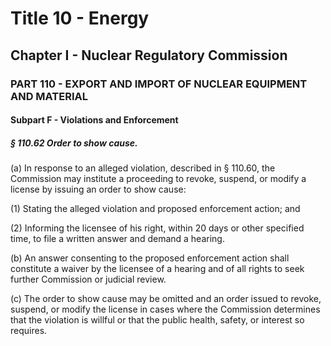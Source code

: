 
# Title 10 - Energy
## Chapter I - Nuclear Regulatory Commission
### PART 110 - EXPORT AND IMPORT OF NUCLEAR EQUIPMENT AND MATERIAL
#### Subpart F - Violations and Enforcement
##### § 110.62 Order to show cause.

(a) In response to an alleged violation, described in § 110.60, the Commission may institute a proceeding to revoke, suspend, or modify a license by issuing an order to show cause:

(1) Stating the alleged violation and proposed enforcement action; and

(2) Informing the licensee of his right, within 20 days or other specified time, to file a written answer and demand a hearing.

(b) An answer consenting to the proposed enforcement action shall constitute a waiver by the licensee of a hearing and of all rights to seek further Commission or judicial review.

(c) The order to show cause may be omitted and an order issued to revoke, suspend, or modify the license in cases where the Commission determines that the violation is willful or that the public health, safety, or interest so requires.
